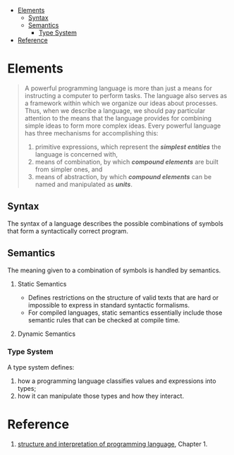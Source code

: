 <!-- TOC depthFrom:1 depthTo:6 withLinks:1 updateOnSave:1 orderedList:0 -->

- [Elements](#elements)
    - [Syntax](#syntax)
    - [Semantics](#semantics)
        - [Type System](#type-system)
- [Reference](#reference)

<!-- /TOC -->

# Elements

>A powerful programming language is more than just a means for instructing a computer to perform tasks. The language also serves as a framework within which we organize our ideas about processes. Thus, when we describe a language, we should pay particular attention to the means that the language provides for combining simple ideas to form more complex ideas. Every powerful language has three mechanisms for accomplishing this:
>1. primitive expressions, which represent the _**simplest entities**_ the language is concerned with,
>1. means of combination, by which _**compound elements**_ are built from simpler ones, and
>1. means of abstraction, by which _**compound elements**_ can be named and manipulated as _**units**_.

## Syntax

The syntax of a language describes the possible combinations of symbols that form a syntactically correct program.

## Semantics

The meaning given to a combination of symbols is handled by semantics.

1. Static Semantics

    - Defines restrictions on the structure of valid texts that are hard or impossible to express in standard syntactic formalisms.
    - For compiled languages, static semantics essentially include those semantic rules that can be checked at compile time.

1. Dynamic Semantics

### Type System

A type system defines:
1. how a programming language classifies values and expressions into types;
1. how it can manipulate those types and how they interact.

# Reference

1. [structure and interpretation of programming language](https://web.mit.edu/alexmv/6.037/sicp.pdf), Chapter 1.
